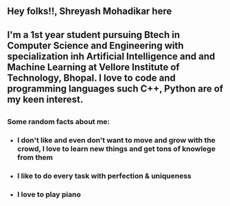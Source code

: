 ## Hey folks!!, Shreyash Mohadikar here
## I'm a 1st year student pursuing Btech in Computer Science and Engineering with specialization inh Artificial Intelligence and and Machine Learning at Vellore Institute of Technology, Bhopal. I love to code and programming languages such C++, Python are of my keen interest. 
## 

### Some random facts about me:
- ### I don't like and even don't want to move and grow with the crowd, I love to learn new things and get tons of knowlege from them
- ### I like to do every task with perfection & uniqueness
- ### I love to play piano
